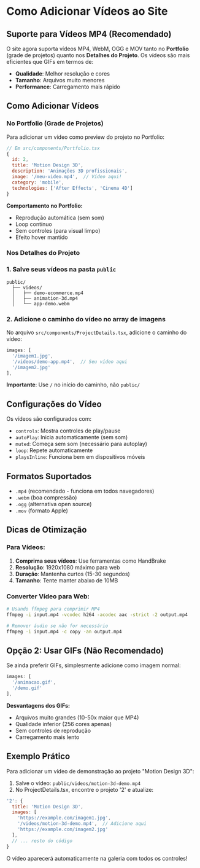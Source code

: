 # Como Adicionar Vídeos ao Site

## Suporte para Vídeos MP4 (Recomendado)

O site agora suporta vídeos MP4, WebM, OGG e MOV tanto no **Portfolio** (grade de projetos) quanto nos **Detalhes do Projeto**. Os vídeos são mais eficientes que GIFs em termos de:
- **Qualidade**: Melhor resolução e cores
- **Tamanho**: Arquivos muito menores
- **Performance**: Carregamento mais rápido

## Como Adicionar Vídeos

### No Portfolio (Grade de Projetos)

Para adicionar um vídeo como preview do projeto no Portfolio:

```javascript
// Em src/components/Portfolio.tsx
{
  id: 2,
  title: 'Motion Design 3D',
  description: 'Animações 3D profissionais',
  image: '/meu-video.mp4',  // Vídeo aqui!
  category: 'mobile',
  technologies: ['After Effects', 'Cinema 4D']
}
```

**Comportamento no Portfolio:**
- Reprodução automática (sem som)
- Loop contínuo
- Sem controles (para visual limpo)
- Efeito hover mantido

### Nos Detalhes do Projeto

### 1. Salve seus vídeos na pasta `public`
```
public/
  ├── videos/
  │   ├── demo-ecommerce.mp4
  │   ├── animation-3d.mp4
  │   └── app-demo.webm
```

### 2. Adicione o caminho do vídeo no array de imagens
No arquivo `src/components/ProjectDetails.tsx`, adicione o caminho do vídeo:

```javascript
images: [
  '/imagem1.jpg',
  '/videos/demo-app.mp4',  // Seu vídeo aqui
  '/imagem2.jpg'
],
```

**Importante**: Use `/` no início do caminho, não `public/`

## Configurações do Vídeo

Os vídeos são configurados com:
- `controls`: Mostra controles de play/pause
- `autoPlay`: Inicia automaticamente (sem som)
- `muted`: Começa sem som (necessário para autoplay)
- `loop`: Repete automaticamente
- `playsInline`: Funciona bem em dispositivos móveis

## Formatos Suportados
- `.mp4` (recomendado - funciona em todos navegadores)
- `.webm` (boa compressão)
- `.ogg` (alternativa open source)
- `.mov` (formato Apple)

## Dicas de Otimização

### Para Vídeos:
1. **Comprima seus vídeos**: Use ferramentas como HandBrake
2. **Resolução**: 1920x1080 máximo para web
3. **Duração**: Mantenha curtos (15-30 segundos)
4. **Tamanho**: Tente manter abaixo de 10MB

### Converter Vídeo para Web:
```bash
# Usando ffmpeg para comprimir MP4
ffmpeg -i input.mp4 -vcodec h264 -acodec aac -strict -2 output.mp4

# Remover áudio se não for necessário
ffmpeg -i input.mp4 -c copy -an output.mp4
```

## Opção 2: Usar GIFs (Não Recomendado)

Se ainda preferir GIFs, simplesmente adicione como imagem normal:
```javascript
images: [
  '/animacao.gif',
  '/demo.gif'
],
```

**Desvantagens dos GIFs:**
- Arquivos muito grandes (10-50x maior que MP4)
- Qualidade inferior (256 cores apenas)
- Sem controles de reprodução
- Carregamento mais lento

## Exemplo Prático

Para adicionar um vídeo de demonstração ao projeto "Motion Design 3D":

1. Salve o vídeo: `public/videos/motion-3d-demo.mp4`
2. No ProjectDetails.tsx, encontre o projeto '2' e atualize:

```javascript
'2': {
  title: 'Motion Design 3D',
  images: [
    'https://example.com/imagem1.jpg',
    '/videos/motion-3d-demo.mp4',  // Adicione aqui
    'https://example.com/imagem2.jpg'
  ],
  // ... resto do código
}
```

O vídeo aparecerá automaticamente na galeria com todos os controles!
